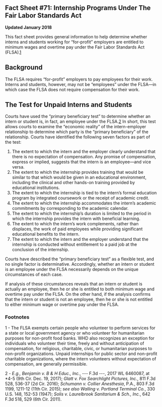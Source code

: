 
## Fact Sheet #71: Internship Programs Under The Fair Labor Standards Act

**Updated January 2018**

This fact sheet provides general information to help determine whether interns and students working for “for-profit” employers are entitled to minimum wages and overtime pay under the Fair Labor Standards Act (FLSA).[1](https://www.dol.gov/agencies/whd/fact-sheets/71-flsa-internships#1)

## Background

The FLSA requires “for-profit” employers to pay employees for their work. Interns and students, however, may not be “employees” under the FLSA—in which case the FLSA does not require compensation for their work.

## The Test for Unpaid Interns and Students

Courts have used the “primary beneficiary test” to determine whether an intern or student is, in fact, an employee under the FLSA.[2](https://www.dol.gov/agencies/whd/fact-sheets/71-flsa-internships#2) In short, this test allows courts to examine the “economic reality” of the intern-employer relationship to determine which party is the “primary beneficiary” of the relationship. Courts have identified the following seven factors as part of the test:

1. The extent to which the intern and the employer clearly understand that there is no expectation of compensation. Any promise of compensation, express or implied, suggests that the intern is an employee—and vice versa.
2. The extent to which the internship provides training that would be similar to that which would be given in an educational environment, including the clinical and other hands-on training provided by educational institutions.
3. The extent to which the internship is tied to the intern’s formal education program by integrated coursework or the receipt of academic credit.
4. The extent to which the internship accommodates the intern’s academic commitments by corresponding to the academic calendar.
5. The extent to which the internship’s duration is limited to the period in which the internship provides the intern with beneficial learning.
6. The extent to which the intern’s work complements, rather than displaces, the work of paid employees while providing significant educational benefits to the intern.
7. The extent to which the intern and the employer understand that the internship is conducted without entitlement to a paid job at the conclusion of the internship.

Courts have described the “primary beneficiary test” as a flexible test, and no single factor is determinative. Accordingly, whether an intern or student is an employee under the FLSA necessarily depends on the unique circumstances of each case.

If analysis of these circumstances reveals that an intern or student is actually an employee, then he or she is entitled to both minimum wage and overtime pay under the FLSA. On the other hand, if the analysis confirms that the intern or student is not an employee, then he or she is not entitled to either minimum wage or overtime pay under the FLSA.

### Footnotes

1 - The FLSA exempts certain people who volunteer to perform services for a state or local government agency or who volunteer for humanitarian purposes for non-profit food banks. WHD also recognizes an exception for individuals who volunteer their time, freely and without anticipation of compensation, for religious, charitable, civic, or humanitarian purposes to non-profit organizations. Unpaid internships for public sector and non-profit charitable organizations, where the intern volunteers without expectation of compensation, are generally permissible.

2 - _E.g., Benjamin v. B & H Educ., Inc._, --- F.3d ---, 2017 WL 6460087, at *4-5 (9th Cir. Dec. 19, 2017); _Glatt v. Fox Searchlight Pictures, Inc._, 811 F.3d 528, 536-37 (2d Cir. 2016); _Schumann v. Collier Anesthesia_, P.A., 803 F.3d 1199, 1211-12 (11th Cir. 2015); _see also Walling v. Portland Terminal Co._, 330 U.S. 148, 152-53 (1947); _Solis v. Laurelbrook Sanitarium & Sch., Inc._, 642 F.3d 518, 529 (6th Cir. 2011).
